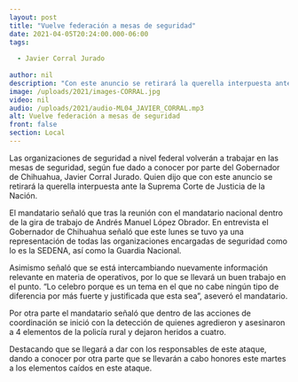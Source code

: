 ```yaml
---
layout: post
title: "Vuelve federación a mesas de seguridad"
date: 2021-04-05T20:24:00.000-06:00
tags:
  
  - Javier Corral Jurado
  
author: nil
description: "Con este anuncio se retirará la querella interpuesta ante la Suprema Corte de Justicia de la Nación."
image: /uploads/2021/images-CORRAL.jpg
video: nil
audio: /uploads/2021/audio-ML04_JAVIER_CORRAL.mp3
alt: Vuelve federación a mesas de seguridad
front: false
section: Local
---
```


Las organizaciones de seguridad a nivel federal volverán a trabajar en las mesas de seguridad, según fue dado a conocer por parte del Gobernador de Chihuahua, Javier Corral Jurado. Quien dijo que con este anuncio se retirará la querella interpuesta ante la Suprema Corte de Justicia de la Nación.

El mandatario señaló que tras la reunión con el mandatario nacional dentro de la gira de trabajo de Andrés Manuel López Obrador. En entrevista el Gobernador de Chihuahua señaló que este lunes se tuvo ya una representación de todas las organizaciones encargadas de seguridad como lo es la SEDENA, así como la Guardia Nacional.

Asimismo señaló que se está intercambiando nuevamente información relevante en materia de operativos, por lo que se llevará un buen trabajo en el punto. “Lo celebro porque es un tema en el que no cabe ningún tipo de diferencia por más fuerte y justificada que esta sea”, aseveró el mandatario.

Por otra parte el mandatario señaló que dentro de las acciones de coordinación se inició con la detección de quienes agredieron y asesinaron a 4 elementos de la policía rural y dejaron heridos a cuatro.

Destacando que se llegará a dar con los responsables de este ataque, dando a conocer por otra parte que se llevarán a cabo honores este martes a los elementos caídos en este ataque.